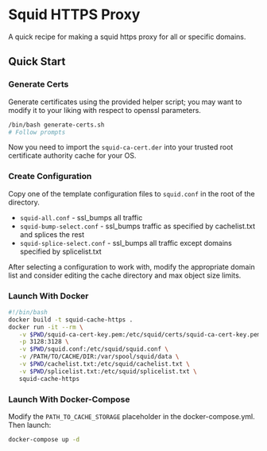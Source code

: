 # Squid HTTPS Proxy

A quick recipe for making a squid https proxy for all or specific domains.

## Quick Start

### Generate Certs

Generate certificates using the provided helper script; you may want to modify
it to your liking with respect to openssl parameters.

```bash
/bin/bash generate-certs.sh
# Follow prompts
```

Now you need to import the `squid-ca-cert.der` into your trusted root
certificate authority cache for your OS.

### Create Configuration

Copy one of the template configuration files to `squid.conf` in the root of the
directory.

 - `squid-all.conf` - ssl_bumps all traffic
 - `squid-bump-select.conf` - ssl_bumps traffic as specified by cachelist.txt and splices the rest
 - `squid-splice-select.conf` - ssl_bumps all traffic except domains specified by splicelist.txt

 After selecting a configuration to work with, modify the appropriate domain list and consider editing the cache directory and max object size limits.


 ### Launch With Docker

 ```bash
#!/bin/bash
docker build -t squid-cache-https .
docker run -it --rm \
    -v $PWD/squid-ca-cert-key.pem:/etc/squid/certs/squid-ca-cert-key.pem \
    -p 3128:3128 \
    -v $PWD/squid.conf:/etc/squid/squid.conf \
    -v /PATH/TO/CACHE/DIR:/var/spool/squid/data \
    -v $PWD/cachelist.txt:/etc/squid/cachelist.txt \
    -v $PWD/splicelist.txt:/etc/squid/splicelist.txt \
    squid-cache-https
 ```

 ### Launch With Docker-Compose

 Modify the `PATH_TO_CACHE_STORAGE` placeholder in the docker-compose.yml. Then launch:

 ```bash
docker-compose up -d
```